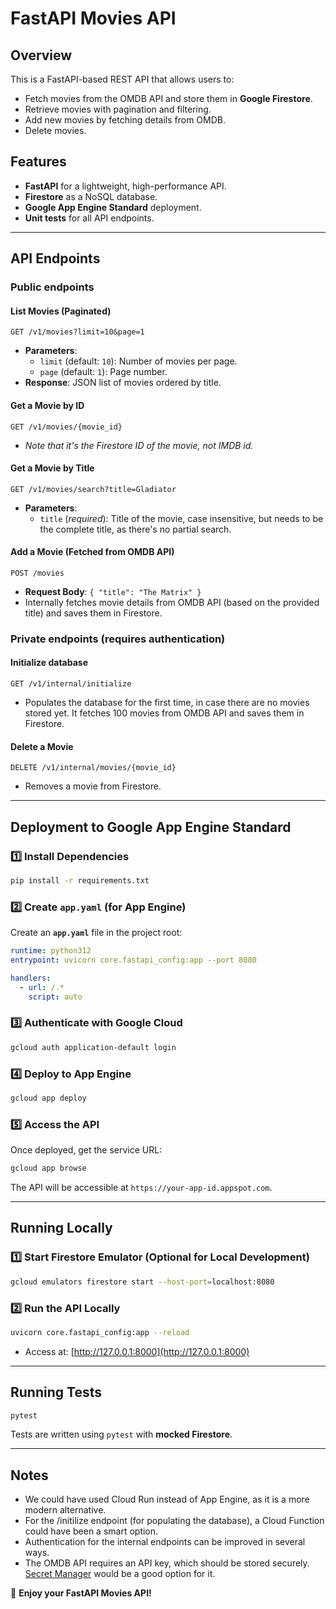 # FastAPI Movies API

## Overview
This is a FastAPI-based REST API that allows users to:
- Fetch movies from the OMDB API and store them in **Google Firestore**.
- Retrieve movies with pagination and filtering.
- Add new movies by fetching details from OMDB.
- Delete movies.

## Features
- **FastAPI** for a lightweight, high-performance API.
- **Firestore** as a NoSQL database.
- **Google App Engine Standard** deployment.
- **Unit tests** for all API endpoints.

---

## API Endpoints
### Public endpoints
#### List Movies (Paginated)
```http
GET /v1/movies?limit=10&page=1
```
- **Parameters**:
  - `limit` (default: `10`): Number of movies per page.
  - `page` (default: `1`): Page number.
- **Response**: JSON list of movies ordered by title.

#### Get a Movie by ID
```http
GET /v1/movies/{movie_id}
```
- _Note that it's the Firestore ID of the movie, not IMDB id._

#### Get a Movie by Title
```http
GET /v1/movies/search?title=Gladiator
```
- **Parameters**:
  - `title` (_required_): Title of the movie, case insensitive, but needs to be the complete title, as there's no partial search.

#### Add a Movie (Fetched from OMDB API)
```http
POST /movies
```
- **Request Body**: `{ "title": "The Matrix" }`
- Internally fetches movie details from OMDB API (based on the provided title) and saves them in Firestore.

### Private endpoints (requires authentication)

#### Initialize database
```http
GET /v1/internal/initialize
```
- Populates the database for the first time, in case there are no movies stored yet. It fetches 100 movies from OMDB API and saves them in Firestore.

#### Delete a Movie
```http
DELETE /v1/internal/movies/{movie_id}
```
- Removes a movie from Firestore.

---

## Deployment to Google App Engine Standard
### 1️⃣ Install Dependencies
```sh
pip install -r requirements.txt
```

### 2️⃣ Create `app.yaml` (for App Engine)
Create an **`app.yaml`** file in the project root:
```yaml
runtime: python312
entrypoint: uvicorn core.fastapi_config:app --port 8080

handlers:
  - url: /.*
    script: auto
```

### 3️⃣ Authenticate with Google Cloud
```sh
gcloud auth application-default login
```

### 4️⃣ Deploy to App Engine
```sh
gcloud app deploy
```

### 5️⃣ Access the API
Once deployed, get the service URL:
```sh
gcloud app browse
```
The API will be accessible at `https://your-app-id.appspot.com`.

---

## Running Locally
### 1️⃣ Start Firestore Emulator (Optional for Local Development)
```sh
gcloud emulators firestore start --host-port=localhost:8080
```

### 2️⃣ Run the API Locally
```sh
uvicorn core.fastapi_config:app --reload
```
- Access at: [http://127.0.0.1:8000](http://127.0.0.1:8000)

---

## Running Tests
```sh
pytest
```
Tests are written using `pytest` with **mocked Firestore**.

---

## Notes
- We could have used Cloud Run instead of App Engine, as it is a more modern alternative.
- For the /initilize endpoint (for populating the database), a Cloud Function could have been a smart option.
- Authentication for the internal endpoints can be improved in several ways.
- The OMDB API requires an API key, which should be stored securely. [Secret Manager](https://cloud.google.com/secret-manager/docs/reference/libraries#client-libraries-usage-python) would be a good option for it.

🚀 **Enjoy your FastAPI Movies API!**

